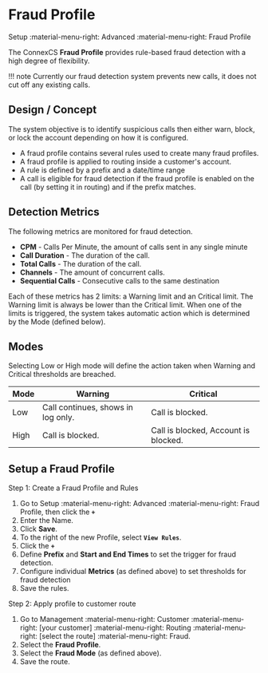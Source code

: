 # Fraud Profile
Setup :material-menu-right: Advanced :material-menu-right: Fraud Profile

The ConnexCS **Fraud Profile** provides rule-based fraud detection with a high degree of flexibility.

!!! note
    Currently our fraud detection system prevents new calls, it does not cut off any existing calls.

## Design / Concept

The system objective is to identify suspicious calls then either warn, block, or lock the account depending on how it is configured.

* A fraud profile contains several rules used to create many fraud profiles.
* A fraud profile is applied to routing inside a customer's account.
* A rule is defined by a prefix and a date/time range
* A call is eligible for fraud detection if the fraud profile is enabled on the call (by setting it in routing) and if the prefix matches.

## Detection Metrics
The following metrics are monitored for fraud detection. 

* **CPM** - Calls Per Minute, the amount of calls sent in any single minute
* **Call Duration** - The duration of the call.
* **Total Calls** - The duration of the call.
* **Channels** - The amount of concurrent calls.
* **Sequential Calls** - Consecutive calls to the same destination

Each of these metrics has 2 limits: a Warning limit and an Critical limit. The Warning limit is always be lower than the Critical limit. When one of the limits is triggered, the system takes automatic action which is determined by the Mode (defined below).

## Modes

Selecting Low or High mode will define the action taken when Warning and Critical thresholds are breached. 

| Mode | Warning                            | Critical                             |
|------|------------------------------------|--------------------------------------|
| Low  | Call continues, shows in log only. | Call is blocked.                     |
| High | Call is blocked.                   | Call is blocked, Account is blocked. |

## Setup a Fraud Profile

Step 1: Create a Fraud Profile and Rules

1. Go to Setup :material-menu-right: Advanced :material-menu-right: Fraud Profile, then click the **`+`**
2. Enter the Name.
3. Click **Save**.
4. To the right of the new Profile, select **`View Rules`**.
5. Click the **`+`**
6. Define **Prefix** and **Start and End Times** to set the trigger for fraud detection.
6. Configure individual **Metrics** (as defined above) to set thresholds for fraud detection
6. Save the rules.

Step 2: Apply profile to customer route

1. Go to Management :material-menu-right: Customer :material-menu-right: [your customer] :material-menu-right: Routing :material-menu-right: [select the route] :material-menu-right: Fraud.
2. Select the **Fraud Profile**.
3. Select the **Fraud Mode** (as defined above).
4. Save the route.




